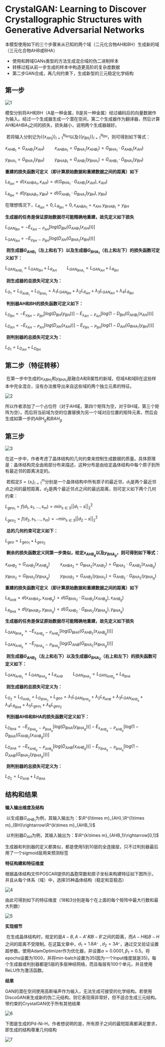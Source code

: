 # CrystalGAN: Learning to Discover Crystallographic Structures with Generative Adversarial Networks

​	本模型使用如下的三个步骤来从已知的两个域（二元化合物AH和BH）生成新的域（三元化合物AHB或BHA）

* 使用和跨域GANs类型的方法生成混合域的伪二进制样本
* 转移过程从前一步生成的样本中构造更高阶的复杂度数据
* 第二步GAN合成，再几何约束下，生成新型的三元稳定化学结构

## 第一步

![1](../Images/CrystalGAN/1.png)

​	模型分别将AH和BH（A是一种金属，B是另一种金属）经过编码后的向量数据作为输入。经过一个生成器生成一个潜在空间，第二个生成器作为翻译器，然后计算$AH$和$AHBA_1$之间的损失，损失越小，说明两个生成器越好。

​	若将输入分别记为$\{(x_{AH_i})\}^{N_{AH}}_{i=1}$以及$\{(y_{BH_i})\}^{N_{BH}}_{i=1}$，则可得到如下等式：

$x_{AHB_1}=G_{AHB_1}(x_{AH})\quad\quad x_{AHBA_1}=G_{BHA_1}(x_{AHB_1})=G_{BHA_1}\cdot G_{AHB_1}(x_{AH})$

$y_{BHA_1}=G_{BHA_1}(y_{BH})\quad\quad y_{BHAB_1}=G_{AHB_1}(y_{BHA_1})=G_{AHB_1}\cdot G_{BHA_1}(y_{BH})$

​	**重建的损失函数可定义（即计算原始数据和重建数据之间的距离）如下**

$L_{R_{AH}}=d(x_{AHBA_1},x_{AH})=d(G_{BHA_1}\cdot G_{AHB_1}(x_{AH}),x_{AH})$

$L_{R_{BH}}=d(y_{BHAB_1},y_{BH})=d(G_{AHB_1}\cdot G_{BHA_1}(y_{BH}),y_{BH})$ 

在理想情况下，$L_{R_{AH}}=0,L_{R_{BH}}=0,x_{AHBA_1}=x_{AH},y_{BHAB_1}=y_{BH}$

​	**生成器的任务是保证原始数据尽可能精确地重建，故先定义如下损失**

$L_{GAN_{BH}}=-E_{x_{AH}\sim P_{AH}}[log(D_{BH}(G_{AHB_1}(x_{AH})))]$

$L_{GAN_{AH}}=-E_{y_{BH}\sim P_{BH}}[log(D_{AH}(G_{BHA_1}(x_{BH})))]$

​	**则生成器$G_{AHB_1}$（左上和右下）以及生成器$G_{BHA_1}$（右上和左下）的损失函数可定义如下：**

$L_{GAN_{AHB_1}}=L_{GAN_{BH}}+L_{R_{AH}}\quad\quad L_{GAN_{BHA_1}}=L_{GAN_{AH}}+L_{R_{BH}}$

​	**则生成器的总损失可定义为：**

$L_{G_1}=L_{G_{AHB_1}}+L_{G_{BHA_1}}=\lambda_1L_{GAN_{BH}}+\lambda_2L_{R_{AH}}+\lambda_3L_{GAN_{AH}}+\lambda_4L_{R_{BH}}$

​	**判别器AH和BH的损失函数可定义如下：**

$L_{D_{BH}}=-E_{y_{BH}\sim P_{BH}}[log(D_{BH}(y_{BH}))]-E_{x_{AH}\sim P_{AH}}[log(1-D_{BH}(G_{AHB_1}(x_{AH})))]$

$L_{D_{AH}}=-E_{x_{AH}\sim P_{AH}}[log(D_{AH}(x_{AH}))]-E_{y_{BH}\sim P_{BH}}[log(1-D_{AH}(G_{BHA_1}(y_{BH})))]$

​	**则判别器的总损失可定义为：**

$L_{D_1}=L_{D_{AH}}+L_{D_{BH}}$

## 第二步（特征转移）

​	在第一步中生成的$x_{ABH_1}$和$y_{BHA_1}$是融合A和B属性的新域，但域A和域B在这些样本中完全混合，没有办法推导出来自这些域的两个独立元素的特征。

![2](../Images/CrystalGAN/2.png)

​	所以作者添加了一个占位符（对于AH域，第四个矩阵为空，对于BH域，第三个矩阵为空）。而后将当前域为空的位置替换为另一个域对应位置的矩阵元素，然后会生成如第一步的$ABH_g$和$BAH_g$

## 第三步

![3](../Images/CrystalGAN/3.png)

​	在这一步中，作者考虑了晶体结构的几何约束来控制生成数据的质量。具体原理是：晶体结构完全由局部分布来描述，这种分布是由给定晶体结构中每个原子到所有最近邻的距离决定的。

​	若假定$S=\{s_i\}^m_{i=1}$分别是一个晶体结构中所有原子的最近邻，$d_1$是两个最近邻点之间的最短距离，$d_2$是两个最近邻点之间的最远距离，则可定义如下两个几何约束：

$L_{geo_1}=f(d_1,s_1,...,s_m)=min_{s\in S}||d_1-s||^2_2$

$L_{geo_2}=f(d_2,s_1,...,s_m)=-min_{s\in S}||d_2-s||^2_2$

​	**总的几何约束可定义如下：**

$L_{geo}=L_{geo_1}+L_{geo_2}$

​	**剩余的损失函数定义同第一步类似，给定$x_{AHB_g}$以及$y_{BHA_g}$，则可得到如下等式：**

$x_{AHB_2}=G_{AHB_2}(x_{AHB_g})\quad\quad x_{AHBA_2}=G_{BHA_2}(x_{AHB_2})=G_{BHA_2}\cdot G_{AHB_2}(x_{AHB_g})$

$y_{BHA_2}=G_{BHA_2}(y_{BHA_g})\quad\quad y_{BHAB_2}=G_{AHB_2}(y_{BHA_2})=G_{AHB_2}\cdot G_{BHA_2}(y_{BHA_g})$

​	**重建的损失函数可定义（即计算原始数据和重建数据之间的距离）如下**

$L_{R_{AHB}}=d(x_{AHBA_2},x_{AHB_g})=d(G_{BHA_2}\cdot G_{AHB_2}(x_{AHB_g}),x_{AHB_g})$

$L_{R_{BHA}}=d(y_{BHAB_2},y_{BHA_g})=d(G_{AHB_2}\cdot G_{BHA_2}(y_{BHA_g}),y_{BHA_g})$ 

**生成器的任务是保证原始数据尽可能精确地重建，故先定义如下损失**

$L_{GAN_{BHA_g}}=-E_{x_{AHB_g}\sim P_{AHB_g}}[log(D_{BHA}(G_{AHB_2}(x_{AHB_g})))]$

$L_{GAN_{AHB_g}}=-E_{y_{BHA_g}\sim P_{BHA_g}}[log(D_{AHB}(G_{BHA_2}(x_{BHA_g})))]$

​	**则生成器$G_{AHB_2}$（左上和右下）以及生成器$G_{BHA_2}$（右上和左下）的损失函数可定义如下：**

$L_{GAN_{AHB_2}}=L_{GAN_{BHA_g}}+L_{R_{AHB}}\quad\quad L_{GAN_{BHA_2}}=L_{GAN_{AHB_g}}+L_{R_{BHA}}$

​	**则生成器的总损失可定义为：**

$L_{G_2}=L_{G_{AHB_2}}+L_{G_{BHA_2}}+L_{geo}=\lambda_1L_{GAN_{BHA_g}}+\lambda_2L_{R_{AHB}}+\lambda_3L_{GAN_{AHB_g}}+\lambda_4L_{R_{BHA}}+\lambda_5L_{geo_1}+\lambda_6L_{geo_2}$

​	**判别器AHB和BHA的损失函数可定义如下：**

$L_{D_{BHA}}=-E_{y_{BHA_g}\sim P_{BHA_g}}[log(D_{BHA}(y_{BHA_g}))]-E_{x_{AHB_g}\sim P_{AHB_g}}[log(1-D_{BHA}(G_{AHB_2}(x_{AHB_g})))]$

$L_{D_{AHA}}=-E_{x_{AHB_g}\sim P_{AHB_g}}[log(D_{AHB}(x_{AHB_g}))]-E_{y_{BHA_g}\sim P_{BHA_g}}[log(1-D_{AHB}(G_{BHA_2}(y_{BHA_g})))]$

​	**则判别器的总损失可定义为：**

$L_{D_2}=L_{D_{AHB}}+L_{D_{BHA}}$

## 结构和结果

**输入输出维度及结构**

​	以生成器$G_{AHB_1}$为例，其输入输出为：$\R^{l\times m}_{AH},\R^{l\times m}_{BH}\rightarrow\R^{k\times m}_{AHB_1}$

​	以判别器$D_{AH}$为例，其输入输出为：$\R^{k\times m}_{AHB_1}\rightarrow[0,1]$

​	生成器和判别器的定义都类似，都是使用5到10层的全连接层，只不过判别器最后用了一个sigmoid层用来预测标签

**特征构建和特征维度**

​	根据晶体结构文件POSCAR提供的晶胞常数和原子坐标来构建特征如下图所示，并且从每个体系（域）中，选择35种晶体结构（稳定和亚稳态）

![4](../Images/CrystalGAN/4.png)

​	由此可得到如下的特征维度（18和3分别是每个在上面的每个矩阵中最大行数和最大列数）

![5](../Images/CrystalGAN/5.png)

**实现细节**

​	在生成晶体结构时，规定的是$A-B,A-A'和B-B'$之间的距离，而$A-H$和$B-H$之间的距离不受限制。在这篇文章中，$d_1=1.8A^。,d_2=3A^。$，通过交叉验证设置超参数。使用AdamOptimizer作为优化器，并设置$\alpha=0.0001,\beta_1=0.5$。将epochs设置为1000，并将min-batch设置为35(因为一个Input维度就是35)。每个生成器或判别器都是5层的多层神经网络，而且每层有100个单元，并且使用ReLU作为激活函数。

**结果**

​	GAN的潜在空间使用高斯噪声作为输入，无法生成可接受的化学结构。若使用DiscoGAN来生成新的伪二元结构，则它表现得非常好，但不适合生成三元结构。带约束的CrystalGAN优于所有其他结果

![6](../Images/CrystalGAN/6.png)

​	下图是生成的Pd-Ni-H，作者想说明的是，所有原子之间的最短距离都满足要求，即生成的结构尊重几何结构

![7](../Images/CrystalGAN/7.png)